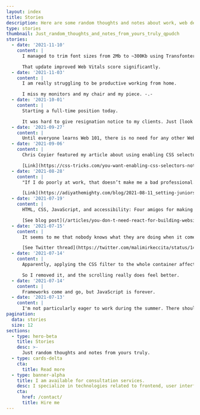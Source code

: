 ```yaml
---
layout: index
title: Stories
description: Here are some random thoughts and notes about work, web development, and everything else.
type: stories
thumbnail: Just_random_thoughts_and_notes_from_yours_truly_qpudch
stories:
  - date: '2021-11-10'
    content: |
      I managed to trim font sizes from 2Mb to ~300Kb using Transfonter (https://transfonter.org).

      That update improved Web Vitals score significantly.
  - date: '2021-11-03'
    content: |
      I am really struggling to be productive working from home.

      I miss my monitors and my chair and my piece. -.-
  - date: '2021-10-01'
    content: |
      Starting a full-time position today.

      It was hard to give resignation notice to my clients. Just [look at the comments](https://www.kudoboard.com/boards/kM7XbBJa#view) they left.
  - date: '2021-09-27'
    content: |
      Until everyone learns Web 101, there is no need for any other Web versions.
  - date: '2021-09-06'
    content: |
      Chris Coyier featured my article about using enabling CSS selectors and he thinks it is a good advice.

      [Link](https://css-tricks.com/you-want-enabling-css-selectors-not-disabling-ones/)
  - date: '2021-08-28'
    content: |
      "If I do poorly at work, that doesn’t make me a bad professional. Everyone makes mistakes." So true.

      [Link](https://adiyathemighty.com/blog/2021-08-11_setting-juniors-up-for-success#onboarding-and-getting-started)
  - date: '2021-07-19'
    content: |
      HTML, CSS, JavaScript, and accessibility: Four amigos for making websites performing well, achieving a solid SEO score, and allowing every user to consume the content.

      [See blog post](/articles/you-don-t-need-react-for-building-websites/)
  - date: '2021-07-15'
    content: |
      It seems to me that nobody knows what they are doing when it comes to accessibility.

      [See Twitter thread](https://twitter.com/malimirkeccita/status/1415560888346726400)
  - date: '2021-07-14'
    content: |
      Apparently, applying the CSS filter to the whole container affects the scrolling experience.

      So I removed it, and the scrolling really does feel better.
  - date: '2021-07-14'
    content: |
      Frameworks come and go, but JavaScript is forever.
  - date: '2021-07-13'
    content: |
      I'm not particularly eager to work during the summer. There should be a collective summer vacation for everyone.
pagination:
  data: stories
  size: 12
sections:
  - type: hero-beta
    title: Stories
    desc: >-
      Just random thoughts and notes from yours truly.
  - type: cards-delta
    cta:
      title: Read more
  - type: banner-alpha
    title: I am available for consultation services.
    desc: I specialize in technologies related to frontend, user interface, and website development.
    cta:
      href: /contact/
      title: Hire me
---
```

